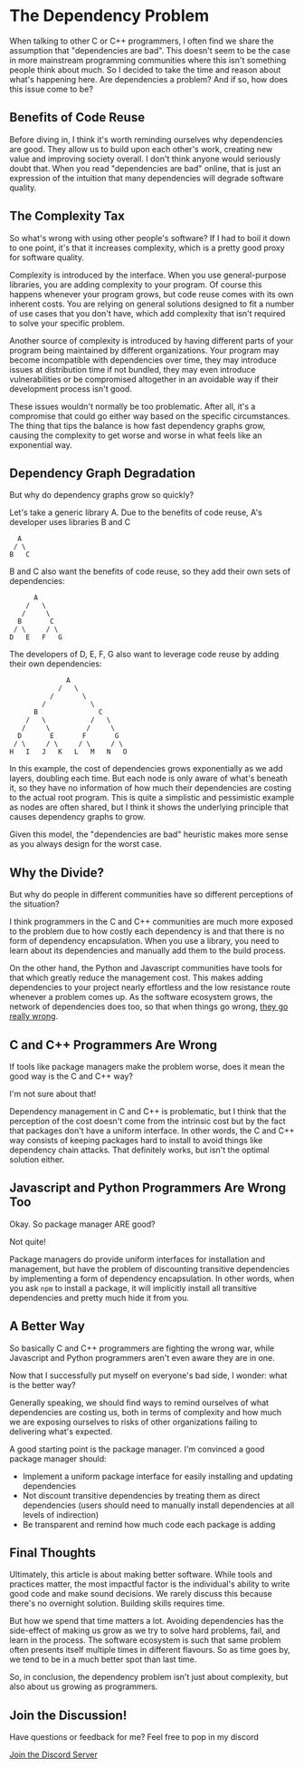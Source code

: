 # The Dependency Problem

When talking to other C or C++ programmers, I often find we share the assumption that "dependencies are bad". This doesn't seem to be the case in more mainstream programming communities where this isn't something people think about much. So I decided to take the time and reason about what's happening here. Are dependencies a problem? And if so, how does this issue come to be?

## Benefits of Code Reuse

Before diving in, I think it's worth reminding ourselves why dependencies are good. They allow us to build upon each other's work, creating new value and improving society overall. I don't think anyone would seriously doubt that. When you read "dependencies are bad" online, that is just an expression of the intuition that many dependencies will degrade software quality.

## The Complexity Tax

So what's wrong with using other people's software? If I had to boil it down to one point, it's that it increases complexity, which is a pretty good proxy for software quality.

Complexity is introduced by the interface. When you use general-purpose libraries, you are adding complexity to your program. Of course this happens whenever your program grows, but code reuse comes with its own inherent costs. You are relying on general solutions designed to fit a number of use cases that you don't have, which add complexity that isn't required to solve your specific problem. 

Another source of complexity is introduced by having different parts of your program being maintained by different organizations. Your program may become incompatible with dependencies over time, they may introduce issues at distribution time if not bundled, they may even introduce vulnerabilities or be compromised altogether in an avoidable way if their development process isn't good.

These issues wouldn't normally be too problematic. After all, it's a compromise that could go either way based on the specific circumstances. The thing that tips the balance is how fast dependency graphs grow, causing the complexity to get worse and worse in what feels like an exponential way. 

## Dependency Graph Degradation

But why do dependency graphs grow so quickly?

Let's take a generic library A. Due to the benefits of code reuse, A's developer uses libraries B and C

```
  A
 / \
B   C
```

B and C also want the benefits of code reuse, so they add their own sets of dependencies:

```
      A
    /   \
   /     \
  B       C
 / \     / \
D   E   F   G
```

The developers of D, E, F, G also want to leverage code reuse by adding their own dependencies:

```
              A
            /   \
          /       \
        /           \
      B               C
    /   \           /   \
   /     \         /     \
  D       E       F       G
 / \     / \     / \     / \
H   I   J   K   L   M   N   O
```

In this example, the cost of dependencies grows exponentially as we add layers, doubling each time. But each node is only aware of what's beneath it, so they have no information of how much their dependencies are costing to the actual root program.  This is quite a simplistic and pessimistic example as nodes are often shared, but I think it shows the underlying principle that causes dependency graphs to grow.

Given this model, the "dependencies are bad" heuristic makes more sense as you always design for the worst case.

## Why the Divide?

But why do people in different communities have so different perceptions of the situation?

I think programmers in the C and C++ communities are much more exposed to the problem due to how costly each dependency is and that there is no form of dependency encapsulation. When you use a library, you need to learn about its dependencies and manually add them to the build process.

On the other hand, the Python and Javascript communities have tools for that which greatly reduce the management cost. This makes adding dependencies to your project nearly effortless and the low resistance route whenever a problem comes up. As the software ecosystem grows, the network of dependencies does too, so that when things go wrong, [they go really wrong](https://en.wikipedia.org/wiki/Npm_left-pad_incident).

## C and C++ Programmers Are Wrong

If tools like package managers make the problem worse, does it mean the good way is the C and C++ way?

I'm not sure about that!

Dependency management in C and C++ is problematic, but I think that the perception of the cost doesn't come from the intrinsic cost but by the fact that packages don't have a uniform interface. In other words, the C and C++ way consists of keeping packages hard to install to avoid things like dependency chain attacks. That definitely works, but isn't the optimal solution either.

## Javascript and Python Programmers Are Wrong Too

Okay. So package manager ARE good?

Not quite!

Package managers do provide uniform interfaces for installation and management, but have the problem of discounting transitive dependencies by implementing a form of dependency encapsulation. In other words, when you ask `npm` to install a package, it will implicitly install all transitive dependencies and pretty much hide it from you.

## A Better Way

So basically C and C++ programmers are fighting the wrong war, while Javascript and Python programmers aren't even aware they are in one.

Now that I successfully put myself on everyone's bad side, I wonder: what is the better way?

Generally speaking, we should find ways to remind ourselves of what dependencies are costing us, both in terms of complexity and how much we are exposing ourselves to risks of other organizations failing to delivering what's expected.

A good starting point is the package manager. I'm convinced a good package manager should:
* Implement a uniform package interface for easily installing and updating dependencies
* Not discount transitive dependencies by treating them as direct dependencies (users should need to manually install dependencies at all levels of indirection)
* Be transparent and remind how much code each package is adding

## Final Thoughts

Ultimately, this article is about making better software. While tools and practices matter, the most impactful factor is the individual's ability to write good code and make sound decisions. We rarely discuss this because there's no overnight solution. Building skills requires time.

But how we spend that time matters a lot. Avoiding dependencies has the side-effect of making us grow as we try to solve hard problems, fail, and learn in the process. The software ecosystem is such that same problem often presents itself multiple times in different flavours. So as time goes by, we tend to be in a much better spot than last time.

So, in conclusion, the dependency problem isn't just about complexity, but also about us growing as programmers.

## Join the Discussion!
Have questions or feedback for me? Feel free to pop in my discord

[Join the Discord Server](https://discord.gg/vCKkCWceYP)